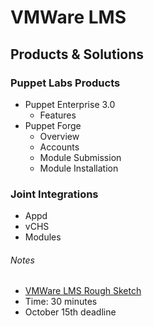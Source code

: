 # VMWare LMS
## Products & Solutions

### Puppet Labs Products
* Puppet Enterprise 3.0
	* Features
* Puppet Forge
	* Overview
	* Accounts
	* Module Submission
	* Module Installation
	
### Joint Integrations
* Appd
* vCHS
* Modules

###### Notes
* [VMWare LMS Rough Sketch](https://docs.google.com/a/puppetlabs.com/spreadsheet/ccc?key=0AquZDMEsnecQdDJ3QUQ0YWJTaWQ5Nl9DYXYzMUpmT0E#gid=0)
* Time: 30 minutes
* October 15th deadline
